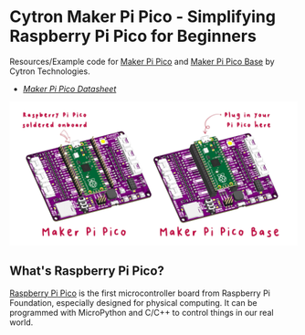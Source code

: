 # Cytron Maker Pi Pico - Simplifying Raspberry Pi Pico for Beginners
Resources/Example code for [Maker Pi Pico](https://www.cytron.io/p-maker-pi-pico) and [Maker Pi Pico Base](https://www.cytron.io/p-maker-pi-pico-nb) by Cytron Technologies.
- [*Maker Pi Pico Datasheet*](https://docs.google.com/document/d/1JoHsZk5IipQPCLXWbZYpDKjGlnkyACOJ1taUrKVsRg8/edit?usp=sharing)

![Image of Maker Pi Pico](https://github.com/CytronTechnologies/MAKER-PI-PICO/blob/main/icon.png)

## What's Raspberry Pi Pico?
[Raspberry Pi Pico](https://www.raspberrypi.org/documentation/pico/getting-started/) is the first microcontroller board from Raspberry Pi Foundation, especially designed for physical computing. It can be programmed with MicroPython and C/C++ to control things in our real world.
